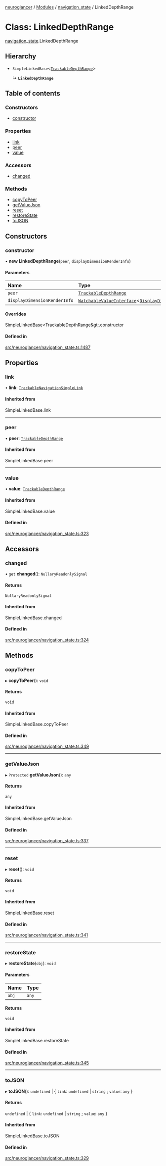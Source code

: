 [neuroglancer](../README.md) / [Modules](../modules.md) / [navigation\_state](../modules/navigation_state.md) / LinkedDepthRange

# Class: LinkedDepthRange

[navigation_state](../modules/navigation_state.md).LinkedDepthRange

## Hierarchy

- `SimpleLinkedBase`<[`TrackableDepthRange`](navigation_state.TrackableDepthRange.md)\>

  ↳ **`LinkedDepthRange`**

## Table of contents

### Constructors

- [constructor](navigation_state.LinkedDepthRange.md#constructor)

### Properties

- [link](navigation_state.LinkedDepthRange.md#link)
- [peer](navigation_state.LinkedDepthRange.md#peer)
- [value](navigation_state.LinkedDepthRange.md#value)

### Accessors

- [changed](navigation_state.LinkedDepthRange.md#changed)

### Methods

- [copyToPeer](navigation_state.LinkedDepthRange.md#copytopeer)
- [getValueJson](navigation_state.LinkedDepthRange.md#getvaluejson)
- [reset](navigation_state.LinkedDepthRange.md#reset)
- [restoreState](navigation_state.LinkedDepthRange.md#restorestate)
- [toJSON](navigation_state.LinkedDepthRange.md#tojson)

## Constructors

### constructor

• **new LinkedDepthRange**(`peer`, `displayDimensionRenderInfo`)

#### Parameters

| Name | Type |
| :------ | :------ |
| `peer` | [`TrackableDepthRange`](navigation_state.TrackableDepthRange.md) |
| `displayDimensionRenderInfo` | [`WatchableValueInterface`](../interfaces/trackable_value.WatchableValueInterface.md)<[`DisplayDimensionRenderInfo`](../interfaces/navigation_state.DisplayDimensionRenderInfo.md)\> |

#### Overrides

SimpleLinkedBase&lt;TrackableDepthRange\&gt;.constructor

#### Defined in

[src/neuroglancer/navigation_state.ts:1487](https://github.com/ActiveBrainAtlas2/neuroglancer/blob/958d23e0/src/neuroglancer/navigation_state.ts#L1487)

## Properties

### link

• **link**: [`TrackableNavigationSimpleLink`](navigation_state.TrackableNavigationSimpleLink.md)

#### Inherited from

SimpleLinkedBase.link

___

### peer

• **peer**: [`TrackableDepthRange`](navigation_state.TrackableDepthRange.md)

#### Inherited from

SimpleLinkedBase.peer

___

### value

• **value**: [`TrackableDepthRange`](navigation_state.TrackableDepthRange.md)

#### Inherited from

SimpleLinkedBase.value

#### Defined in

[src/neuroglancer/navigation_state.ts:323](https://github.com/ActiveBrainAtlas2/neuroglancer/blob/958d23e0/src/neuroglancer/navigation_state.ts#L323)

## Accessors

### changed

• `get` **changed**(): `NullaryReadonlySignal`

#### Returns

`NullaryReadonlySignal`

#### Inherited from

SimpleLinkedBase.changed

#### Defined in

[src/neuroglancer/navigation_state.ts:324](https://github.com/ActiveBrainAtlas2/neuroglancer/blob/958d23e0/src/neuroglancer/navigation_state.ts#L324)

## Methods

### copyToPeer

▸ **copyToPeer**(): `void`

#### Returns

`void`

#### Inherited from

SimpleLinkedBase.copyToPeer

#### Defined in

[src/neuroglancer/navigation_state.ts:349](https://github.com/ActiveBrainAtlas2/neuroglancer/blob/958d23e0/src/neuroglancer/navigation_state.ts#L349)

___

### getValueJson

▸ `Protected` **getValueJson**(): `any`

#### Returns

`any`

#### Inherited from

SimpleLinkedBase.getValueJson

#### Defined in

[src/neuroglancer/navigation_state.ts:337](https://github.com/ActiveBrainAtlas2/neuroglancer/blob/958d23e0/src/neuroglancer/navigation_state.ts#L337)

___

### reset

▸ **reset**(): `void`

#### Returns

`void`

#### Inherited from

SimpleLinkedBase.reset

#### Defined in

[src/neuroglancer/navigation_state.ts:341](https://github.com/ActiveBrainAtlas2/neuroglancer/blob/958d23e0/src/neuroglancer/navigation_state.ts#L341)

___

### restoreState

▸ **restoreState**(`obj`): `void`

#### Parameters

| Name | Type |
| :------ | :------ |
| `obj` | `any` |

#### Returns

`void`

#### Inherited from

SimpleLinkedBase.restoreState

#### Defined in

[src/neuroglancer/navigation_state.ts:345](https://github.com/ActiveBrainAtlas2/neuroglancer/blob/958d23e0/src/neuroglancer/navigation_state.ts#L345)

___

### toJSON

▸ **toJSON**(): `undefined` \| { `link`: `undefined` \| `string` ; `value`: `any`  }

#### Returns

`undefined` \| { `link`: `undefined` \| `string` ; `value`: `any`  }

#### Inherited from

SimpleLinkedBase.toJSON

#### Defined in

[src/neuroglancer/navigation_state.ts:329](https://github.com/ActiveBrainAtlas2/neuroglancer/blob/958d23e0/src/neuroglancer/navigation_state.ts#L329)
